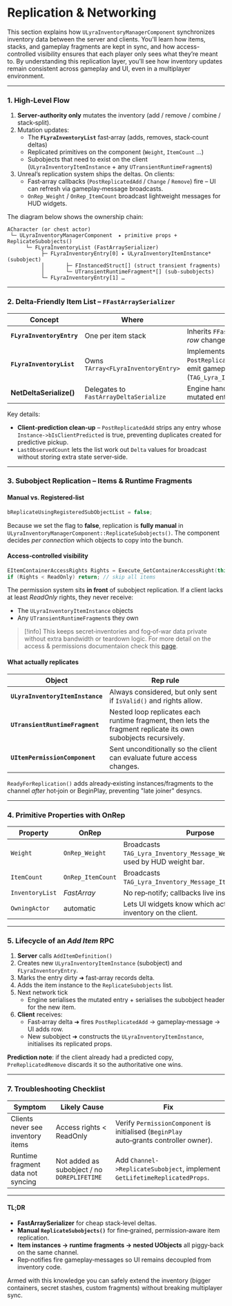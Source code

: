 # Replication & Networking

This section explains how `ULyraInventoryManagerComponent` synchronizes inventory data between the server and clients. You'll learn how items, stacks, and gameplay fragments are kept in sync, and how access-controlled visibility ensures that each player only sees what they’re meant to. By understanding this replication layer, you’ll see how inventory updates remain consistent across gameplay and UI, even in a multiplayer environment.

***

### 1. High‑Level Flow

1. **Server‑authority only** mutates the inventory (add / remove / combine / stack‑split).
2. Mutation updates:
   * The **`FLyraInventoryList`** fast‑array (adds, removes, stack‑count deltas)
   * Replicated primitives on the component (`Weight`, `ItemCount` …)
   * Subobjects that need to exist on the client (`ULyraInventoryItemInstance` + any `UTransientRuntimeFragment`s)
3. Unreal’s replication system ships the deltas. On clients:
   * Fast‑array callbacks (`PostReplicatedAdd` / `Change` / `Remove`) fire – UI can refresh via gameplay‑message broadcasts.
   * `OnRep_Weight` / `OnRep_ItemCount` broadcast lightweight messages for HUD widgets.

The diagram below shows the ownership chain:

```
ACharacter (or chest actor)
 └─ ULyraInventoryManagerComponent  ▸ primitive props + ReplicateSubobjects()
      └─ FLyraInventoryList (FastArraySerializer)
           ├─ FLyraInventoryEntry[0] ▸ ULyraInventoryItemInstance* (subobject)
           │       ├─ FInstancedStruct[] (struct transient fragments)
           │       └─ UTransientRuntimeFragment*[] (sub‑subobjects)
           └─ FLyraInventoryEntry[1] …
```

***

### 2. Delta‑Friendly Item List – `FFastArraySerializer`

| Concept                   | Where                                  | Why it matters                                                                                                                                       |
| ------------------------- | -------------------------------------- | ---------------------------------------------------------------------------------------------------------------------------------------------------- |
| **`FLyraInventoryEntry`** | One per item stack                     | Inherits `FFastArraySerializerItem` so only _row_ changes replicate.                                                                                 |
| **`FLyraInventoryList`**  | Owns `TArray<FLyraInventoryEntry>`     | Implements `PreReplicatedRemove`, `PostReplicatedAdd`, `PostReplicatedChange` to emit gameplay‑messages (`TAG_Lyra_Inventory_Message_StackChanged`). |
| **NetDeltaSerialize()**   | Delegates to `FastArrayDeltaSerialize` | Engine handles efficient bit‑packing of only mutated entries.                                                                                        |

Key details:

* **Client‑prediction clean‑up** – `PostReplicatedAdd` strips any entry whose `Instance->bIsClientPredicted` is true, preventing duplicates created for predictive pickup.
* `LastObservedCount` lets the list work out `Delta` values for broadcast without storing extra state server‑side.

***

### 3. Subobject Replication – Items & Runtime Fragments

#### Manual vs. Registered‑list

```cpp
bReplicateUsingRegisteredSubObjectList = false;
```

Because we set the flag to **false**, replication is **fully manual** in `ULyraInventoryManagerComponent::ReplicateSubobjects()`. The component decides _per connection_ which objects to copy into the bunch.

#### Access‑controlled visibility

```cpp
EItemContainerAccessRights Rights = Execute_GetContainerAccessRight(this, PC);
if (Rights < ReadOnly) return; // skip all items
```

The permission system sits **in front** of subobject replication. If a client lacks at least _ReadOnly_ rights, they never receive:

* The `ULyraInventoryItemInstance` objects
* Any `UTransientRuntimeFragment`s they own

> [!info]
> This keeps secret‑inventories and fog‑of‑war data private without extra bandwidth or teardown logic. For more detail on the access & permissions documentaion check this [page](../access-rights-and-permissions/).

#### What actually replicates

| Object                           | Rep rule                                                                                                       |
| -------------------------------- | -------------------------------------------------------------------------------------------------------------- |
| **`ULyraInventoryItemInstance`** | Always considered, but only sent if `IsValid()` and rights allow.                                              |
| **`UTransientRuntimeFragment`**  | Nested loop replicates each runtime fragment, then lets the fragment replicate its own subobjects recursively. |
| **`UItemPermissionComponent`**   | Sent unconditionally so the client can evaluate future access changes.                                         |

`ReadyForReplication()` adds already‑existing instances/fragments to the channel _after_ hot‑join or BeginPlay, preventing "late joiner" desyncs.

***

### 4. Primitive Properties with OnRep

| Property        | OnRep             | Purpose                                                                        |
| --------------- | ----------------- | ------------------------------------------------------------------------------ |
| `Weight`        | `OnRep_Weight`    | Broadcasts `TAG_Lyra_Inventory_Message_WeightChanged`, used by HUD weight bar. |
| `ItemCount`     | `OnRep_ItemCount` | Broadcasts `TAG_Lyra_Inventory_Message_ItemCountChanged`.                      |
| `InventoryList` | _FastArray_       | No rep‑notify; callbacks live inside the list.                                 |
| `OwningActor`   | automatic         | Lets UI widgets know which actor owns this inventory on the client.            |

***

### 5. Lifecycle of an _Add Item_ RPC

1. **Server** calls `AddItemDefinition()`
2. Creates new `ULyraInventoryItemInstance` (subobject) and `FLyraInventoryEntry`.
3. Marks the entry dirty ➜ fast‑array records delta.
4. Adds the item instance to the `ReplicateSubobjects` list.
5. Next network tick
   * Engine serialises the mutated entry + serialises the subobject header for the new item.
6. **Client** receives:
   * Fast‑array delta ➜ fires `PostReplicatedAdd` → gameplay‑message → UI adds row.
   * New subobject ➜ constructs the `ULyraInventoryItemInstance`, initialises its replicated props.

**Prediction note**: if the client already had a predicted copy, `PreReplicatedRemove` discards it so the authoritative one wins.

***

### 7. Troubleshooting Checklist

| Symptom                           | Likely Cause                                | Fix                                                                                     |
| --------------------------------- | ------------------------------------------- | --------------------------------------------------------------------------------------- |
| Clients never see inventory items | Access rights < ReadOnly                    | Verify `PermissionComponent` is initialised (`BeginPlay` auto‑grants controller owner). |
| Runtime fragment data not syncing | Not added as subobject / no `DOREPLIFETIME` | Add `Channel->ReplicateSubobject`, implement `GetLifetimeReplicatedProps`.              |

***

#### TL;DR

* **FastArraySerializer** for cheap stack‑level deltas.
* **Manual `ReplicateSubobjects()`** for fine‑grained, permission‑aware item replication.
* **Item instances → runtime fragments → nested UObjects** all piggy‑back on the same channel.
* Rep‑notifies fire gameplay‑messages so UI remains decoupled from inventory code.

Armed with this knowledge you can safely extend the inventory (bigger containers, secret stashes, custom fragments) without breaking multiplayer sync.
